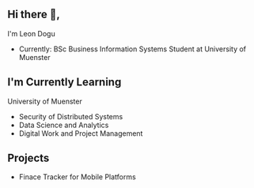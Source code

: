 

## Hi there 👋, 

I'm Leon Dogu
- Currently: BSc Business Information Systems Student at  University of Muenster



## I'm Currently Learning

University of Muenster

- Security of Distributed Systems
- Data Science and Analytics
- Digital Work and Project Management

## Projects
- Finace Tracker for Mobile Platforms
